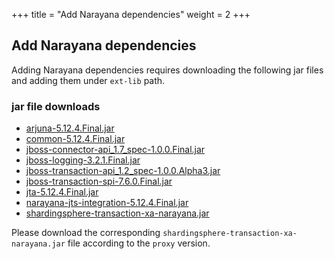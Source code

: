 +++
title = "Add Narayana dependencies"
weight = 2
+++

## Add Narayana dependencies

Adding Narayana dependencies requires downloading the following jar files and adding them under `ext-lib` path.

### jar file downloads

- [arjuna-5.12.4.Final.jar](https://repo1.maven.org/maven2/org/jboss/narayana/arjunacore/arjuna/5.12.4.Final/arjuna-5.12.4.Final.jar)
- [common-5.12.4.Final.jar](https://repo1.maven.org/maven2/org/jboss/narayana/common/5.12.4.Final/common-5.12.4.Final.jar)
- [jboss-connector-api_1.7_spec-1.0.0.Final.jar](https://repo1.maven.org/maven2/org/jboss/spec/javax/resource/jboss-connector-api_1.7_spec/1.0.0.Final/jboss-connector-api_1.7_spec-1.0.0.Final.jar)
- [jboss-logging-3.2.1.Final.jar](https://repo1.maven.org/maven2/org/jboss/logging/jboss-logging/3.2.1.Final/jboss-logging-3.2.1.Final.jar)
- [jboss-transaction-api_1.2_spec-1.0.0.Alpha3.jar](https://repo1.maven.org/maven2/org/jboss/spec/javax/transaction/jboss-transaction-api_1.2_spec/1.0.0.Alpha3/jboss-transaction-api_1.2_spec-1.0.0.Alpha3.jar)
- [jboss-transaction-spi-7.6.0.Final.jar](https://repo1.maven.org/maven2/org/jboss/jboss-transaction-spi/7.6.0.Final/jboss-transaction-spi-7.6.0.Final.jar)
- [jta-5.12.4.Final.jar](https://repo1.maven.org/maven2/org/jboss/narayana/jta/jta/5.12.4.Final/jta-5.12.4.Final.jar)
- [narayana-jts-integration-5.12.4.Final.jar](https://repo1.maven.org/maven2/org/jboss/narayana/jts/narayana-jts-integration/5.12.4.Final/narayana-jts-integration-5.12.4.Final.jar)
- [shardingsphere-transaction-xa-narayana.jar](https://mvnrepository.com/artifact/org.apache.shardingsphere/shardingsphere-transaction-xa-narayana)

Please download the corresponding `shardingsphere-transaction-xa-narayana.jar` file according to the `proxy` version.

